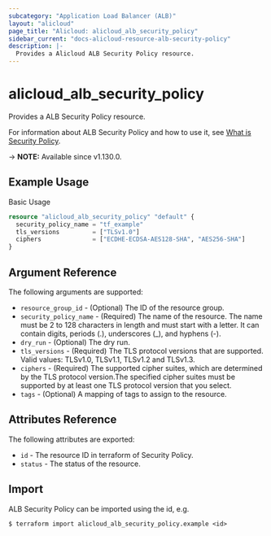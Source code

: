 ```yaml
---
subcategory: "Application Load Balancer (ALB)"
layout: "alicloud"
page_title: "Alicloud: alicloud_alb_security_policy"
sidebar_current: "docs-alicloud-resource-alb-security-policy"
description: |-
  Provides a Alicloud ALB Security Policy resource.
---
```


# alicloud_alb_security_policy

Provides a ALB Security Policy resource.

For information about ALB Security Policy and how to use it, see [What is Security Policy](https://www.alibabacloud.com/help/en/server-load-balancer/latest/api-doc-alb-2020-06-16-api-doc-createsecuritypolicy).

-> **NOTE:** Available since v1.130.0.

## Example Usage

Basic Usage

```terraform
resource "alicloud_alb_security_policy" "default" {
  security_policy_name = "tf_example"
  tls_versions         = ["TLSv1.0"]
  ciphers              = ["ECDHE-ECDSA-AES128-SHA", "AES256-SHA"]
}
```

## Argument Reference

The following arguments are supported:

* `resource_group_id` - (Optional) The ID of the resource group.
* `security_policy_name` - (Required) The name of the resource. The name must be 2 to 128 characters in length and must start with a letter. It can contain digits, periods (.), underscores (_), and hyphens (-).
* `dry_run` - (Optional) The dry run.
* `tls_versions` - (Required) The TLS protocol versions that are supported. Valid values: TLSv1.0, TLSv1.1, TLSv1.2 and TLSv1.3.
* `ciphers` - (Required) The supported cipher suites, which are determined by the TLS protocol version.The specified cipher suites must be supported by at least one TLS protocol version that you select. 
* `tags` - (Optional) A mapping of tags to assign to the resource.
## Attributes Reference

The following attributes are exported:

* `id` - The resource ID in terraform of Security Policy.
* `status` - The status of the resource.

## Import

ALB Security Policy can be imported using the id, e.g.

```shell
$ terraform import alicloud_alb_security_policy.example <id>
```
